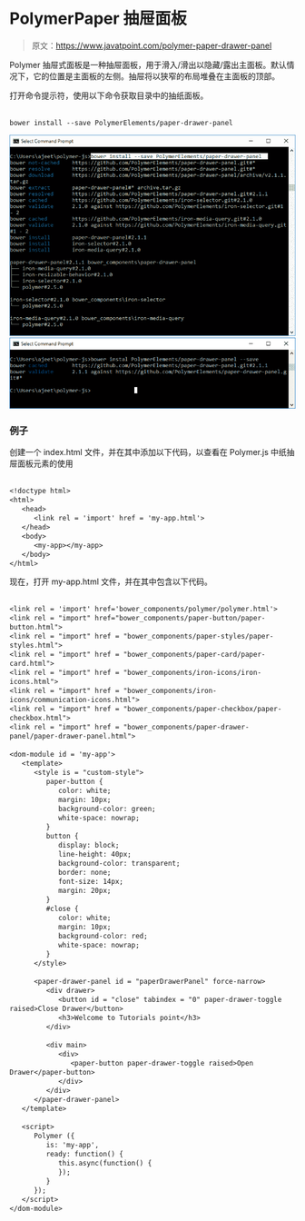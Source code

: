 # PolymerPaper 抽屉面板

> 原文：<https://www.javatpoint.com/polymer-paper-drawer-panel>

Polymer 抽屉式面板是一种抽屉面板，用于滑入/滑出以隐藏/露出主面板。默认情况下，它的位置是主面板的左侧。抽屉将以狭窄的布局堆叠在主面板的顶部。

打开命令提示符，使用以下命令获取目录中的抽纸面板。

```

bower install --save PolymerElements/paper-drawer-panel

```

![paper drawer pane l](img/89b3778efb4a4020475ee62792efbe29.png) ![paper drawer panel 2](img/082b7075487a1331772ab4f327bee71d.png)

### 例子

创建一个 index.html 文件，并在其中添加以下代码，以查看在 Polymer.js 中纸抽屉面板元素的使用

```

<!doctype html>
<html>
   <head>
      <link rel = 'import' href = 'my-app.html'>
   </head>
   <body>    
      <my-app></my-app>
   </body>
</html>

```

现在，打开 my-app.html 文件，并在其中包含以下代码。

```

<link rel = 'import' href='bower_components/polymer/polymer.html'>
<link rel = "import" href="bower_components/paper-button/paper-button.html">
<link rel = "import" href = "bower_components/paper-styles/paper-styles.html">
<link rel = "import" href = "bower_components/paper-card/paper-card.html">
<link rel = "import" href = "bower_components/iron-icons/iron-icons.html">
<link rel = "import" href = "bower_components/iron-icons/communication-icons.html">
<link rel = "import" href = "bower_components/paper-checkbox/paper-checkbox.html">
<link rel = "import" href = "bower_components/paper-drawer-panel/paper-drawer-panel.html">

<dom-module id = 'my-app'>
   <template>
      <style is = "custom-style">          
         paper-button {
            color: white;
            margin: 10px;
            background-color: green;
            white-space: nowrap;
         }
         button {
            display: block;
            line-height: 40px;
            background-color: transparent;
            border: none;
            font-size: 14px;
            margin: 20px;
         }
         #close { 
            color: white;
            margin: 10px;
            background-color: red;
            white-space: nowrap;
         }
      </style>

      <paper-drawer-panel id = "paperDrawerPanel" force-narrow>
         <div drawer>
            <button id = "close" tabindex = "0" paper-drawer-toggle raised>Close Drawer</button>
            <h3>Welcome to Tutorials point</h3>
         </div>

         <div main>
            <div>
               <paper-button paper-drawer-toggle raised>Open Drawer</paper-button>
            </div>
         </div>
      </paper-drawer-panel>
   </template>

   <script>
      Polymer ({
         is: 'my-app',
         ready: function() {
            this.async(function() {         
            });
         }
      });
   </script>
</dom-module>

```